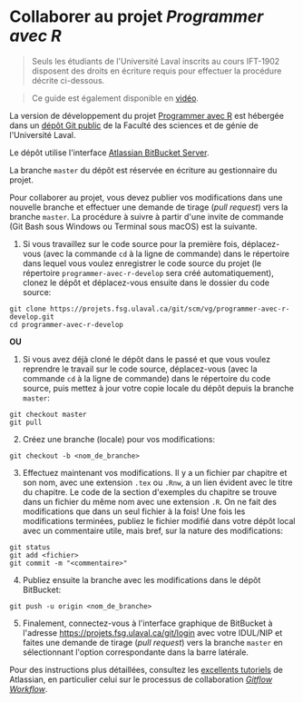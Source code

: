 <!-- Emacs: -*- coding: utf-8; eval: (auto-fill-mode -1); eval: (visual-line-mode t) -*- -->

# Collaborer au projet *Programmer avec R*

> Seuls les étudiants de l'Université Laval inscrits au cours IFT-1902 disposent des droits en écriture requis pour effectuer la procédure décrite ci-dessous.

> Ce guide est également disponible en [vidéo](https://youtu.be/nag48IGh8eo).

La version de développement du projet [Programmer avec R](https://vigou3.gitlab.io/programmer-avec-r) est hébergée dans un [dépôt Git public](https://projets.fsg.ulaval.ca/git/scm/vg/programmer-avec-r-develop) de la Faculté des sciences et de génie de l'Université Laval.

Le dépôt utilise l'interface [Atlassian BitBucket Server](https://www.atlassian.com/software/bitbucket/server).

La branche `master` du dépôt est réservée en écriture au gestionnaire du projet.

Pour collaborer au projet, vous devez publier vos modifications dans une nouvelle branche et effectuer une demande de tirage (*pull request*) vers la branche `master`. La procédure à suivre à partir d'une invite de commande (Git Bash sous Windows ou Terminal sous macOS) est la suivante.

1. Si  vous travaillez sur le code source pour la première fois, déplacez-vous (avec la commande `cd` à la ligne de commande) dans le répertoire dans lequel vous voulez enregistrer le code source du projet (le répertoire `programmer-avec-r-develop` sera créé automatiquement), clonez le dépôt et déplacez-vous ensuite dans le dossier du code source:

```
git clone https://projets.fsg.ulaval.ca/git/scm/vg/programmer-avec-r-develop.git
cd programmer-avec-r-develop
```

**OU**

1. Si vous avez déjà cloné le dépôt dans le passé et que vous voulez reprendre le travail sur le code source, déplacez-vous (avec la commande `cd` à la ligne de commande) dans le répertoire du code source, puis mettez à jour votre copie locale du dépôt depuis la branche `master`:

```
git checkout master
git pull
```

2. Créez une branche (locale) pour vos modifications:

```
git checkout -b <nom_de_branche>
```
	
3. Effectuez maintenant vos modifications. Il y a un fichier par chapitre et son nom, avec une extension `.tex` ou `.Rnw`, a un lien évident avec le titre du chapitre. Le code de la section d'exemples du chapitre se trouve dans un fichier du même nom avec une extension `.R`. On ne fait des modifications que dans un seul fichier à la fois! Une fois les modifications terminées, publiez le fichier modifié dans votre dépôt local avec un commentaire utile, mais bref, sur la nature des modifications:
    
```
git status
git add <fichier>
git commit -m "<commentaire>"
```
	
4. Publiez ensuite la branche avec les modifications dans le dépôt BitBucket:

```
git push -u origin <nom_de_branche>
```
	
5. Finalement, connectez-vous à l'interface graphique de BitBucket à l'adresse <https://projets.fsg.ulaval.ca/git/login> avec votre IDUL/NIP et faites une demande de tirage (*pull request*) vers la branche `master` en sélectionnant l'option correspondante dans la barre latérale.

Pour des instructions plus détaillées, consultez les [excellents tutoriels](https://www.atlassian.com/git/tutorials) de Atlassian, en particulier celui sur le processus de collaboration [*Gitflow Workflow*](https://www.atlassian.com/git/tutorials/comparing-workflows#gitflow-workflow).
